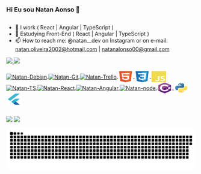### Hi Eu sou Natan Aonso 👋
##

- 🔭 I work ( React | Angular | TypeScript )
- 🌱 Estudying Front-End ( React | Angular | TypeScript )
- 📫 How to reach me: @natan__dev on Instagram or on e-mail: natan.oliveira2002@hotmail.com | natanalonso00@gmail.com

 <div>
  <a href="https://https://github.com/Natan-Alonso">
  <img height="180em" src="https://github-readme-stats.vercel.app/api?username=Natan-Alonso&show_icons=true&theme=dracula&include_all_commits=true&count_private=false"/>
  <img height="180em" src="https://github-readme-stats.vercel.app/api/top-langs/?username=Natan-Alonso&layout=compact&langs_count=7&theme=dracula"/>
</div>
<div style="display: inline_block"><br>
 <img align="center" alt="Natan-Debian" height="30" width="40" src="https://icongr.am/devicon/debian-original.svg?size=128&color=currentColor">
 <img align="center" alt="Natan-Git" height="30" width="40" src="https://icongr.am/devicon/git-original.svg?size=128&color=currentColor">
 <img align="center" alt="Natan-Trello" height="30" width="40" src="https://icongr.am/devicon/trello-plain.svg?size=128&color=f0f0f0">
  <img align="center" alt="Natan-HTML" height="30" width="40" src="https://raw.githubusercontent.com/devicons/devicon/master/icons/html5/html5-original.svg">
  <img align="center" alt="Natan-CSS" height="30" width="40" src="https://raw.githubusercontent.com/devicons/devicon/master/icons/css3/css3-original.svg">
  <img align="center" alt="Natan-Js" height="30" width="40" src="https://raw.githubusercontent.com/devicons/devicon/master/icons/javascript/javascript-plain.svg">
 <img align="center" alt="Natan-TS" height="30" width="40" src="https://icongr.am/devicon/typescript-original.svg?size=128&color=currentColor">
 <img align="center" alt="Natan-React" height="30" width="40" src="https://icongr.am/devicon/react-original.svg?size=128&color=currentColor">
 <img align="center" alt="Natan-Angular" height="30" width="40" src="https://icongr.am/devicon/angularjs-original.svg?size=128&color=currentColor">
 <img align="center" alt="Natan-node" height="30" width="40" src="https://icongr.am/devicon/nodejs-original.svg?size=128&color=currentColor">
  <img align="center" alt="Natan-Csharp" height="30" width="40" src="https://raw.githubusercontent.com/devicons/devicon/master/icons/csharp/csharp-original.svg">
  <img align="center" alt="Natan-Python" height="30" width="40" src="https://raw.githubusercontent.com/devicons/devicon/master/icons/python/python-original.svg">
  <img align="center" alt="Natan-Flutter" height="30" width="40" src="https://github.com/devicons/devicon/blob/master/icons/flutter/flutter-original.svg">
</div>
   
##

<div> 
  
  <a href="https://instagram.com/natan__dev" target="_blank"><img src="https://img.shields.io/badge/-Instagram-%23E4405F?style=for-the-badge&logo=instagram&logoColor=white" target="_blank"></a>
  <a href = "mailto:natanalonso00@gmail.com"><img src="https://img.shields.io/badge/-Gmail-%23333?style=for-the-badge&logo=gmail&logoColor=white" target="_blank"></a>
 
  ![Snake animation](https://github.com/netomachado/netomachado/blob/output/github-contribution-grid-snake.svg)
 
</div>
